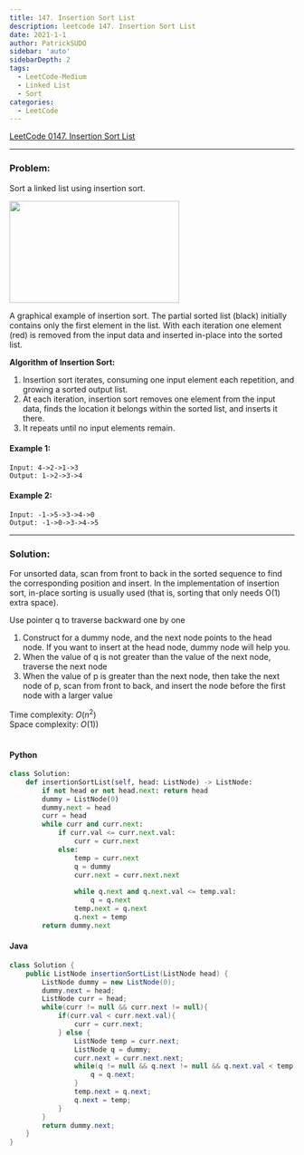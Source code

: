 ```yaml
---
title: 147. Insertion Sort List
description: leetcode 147. Insertion Sort List
date: 2021-1-1
author: PatrickSUDO
sidebar: 'auto'
sidebarDepth: 2
tags: 
  - LeetCode-Medium
  - Linked List
  - Sort
categories:
  - LeetCode
---
```

[LeetCode 0147. Insertion Sort List](https://leetcode.com/problems/insertion-sort-list/)

---
### Problem: <br/>

Sort a linked list using insertion sort.

<img alt="" src="https://upload.wikimedia.org/wikipedia/commons/0/0f/Insertion-sort-example-300px.gif" style="height:180px; width:300px">

A graphical example of insertion sort. The partial sorted list (black) initially contains only the first element in the list.
With each iteration one element (red) is removed from the input data and inserted in-place into the sorted list.

**Algorithm of Insertion Sort:**

1. Insertion sort iterates, consuming one input element each repetition, and growing a sorted output list.
2. At each iteration, insertion sort removes one element from the input data, finds the location it belongs within the sorted list, and inserts it there.
3. It repeats until no input elements remain.

#### Example 1:

    Input: 4->2->1->3
    Output: 1->2->3->4

#### Example 2:

    Input: -1->5->3->4->0
    Output: -1->0->3->4->5


---
### Solution: <br/>

For unsorted data, scan from front to back in the sorted sequence to find the corresponding position and insert. In the implementation of insertion sort, in-place sorting is usually used (that is, sorting that only needs O(1) extra space).

Use pointer q to traverse backward one by one

1. Construct for a dummy node, and the next node points to the head node. If you want to insert at the head node, dummy node will help you.
2. When the value of q is not greater than the value of the next node, traverse the next node
3. When the value of p is greater than the next node, then take the next node of p, scan from front to back, and insert the node before the first node with a larger value


Time complexity: $O(n^2)$</br>
Space complexity: $O(1))$ 
</br>
</br>

#### Python
```python
class Solution:
    def insertionSortList(self, head: ListNode) -> ListNode:
        if not head or not head.next: return head
        dummy = ListNode(0)
        dummy.next = head
        curr = head
        while curr and curr.next:
            if curr.val <= curr.next.val:
                curr = curr.next
            else:
                temp = curr.next
                q = dummy
                curr.next = curr.next.next
                
                while q.next and q.next.val <= temp.val:
                    q = q.next
                temp.next = q.next
                q.next = temp
        return dummy.next
```

#### Java
```java
class Solution {
    public ListNode insertionSortList(ListNode head) {
        ListNode dummy = new ListNode(0);
        dummy.next = head;
        ListNode curr = head;
        while(curr != null && curr.next != null){
            if(curr.val < curr.next.val){
                curr = curr.next;
            } else {
                ListNode temp = curr.next;
                ListNode q = dummy;
                curr.next = curr.next.next;
                while(q != null && q.next != null && q.next.val < temp.val){
                    q = q.next;
                }
                temp.next = q.next;
                q.next = temp;
            }
        }
        return dummy.next;
    }
}
```


<Disqus shortname="patricksudo" />